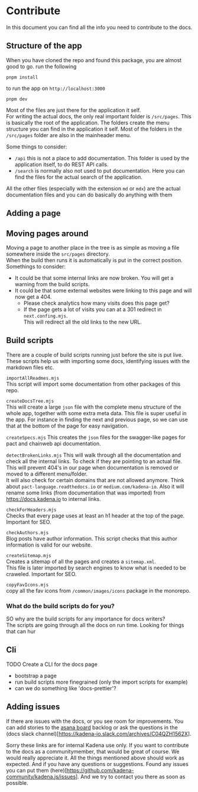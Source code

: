 # Contribute

In this document you can find all the info you need to contribute to the docs.

## Structure of the app

When you have cloned the repo and found this package, you are almost good to go.
run the following

```
pnpm install
```

to run the app on `http://localhost:3000`

```
pnpm dev
```

Most of the files are just there for the application it self.  
For writing the actual docs, the only real important folder is `/src/pages`.
This is basically the root of the application. The folders create the menu
structure you can find in the application it self. Most of the folders in the
`/src/pages` folder are also in the mainheader menu.

Some things to consider:

- `/api` this is not a place to add documentation. This folder is used by the
  application itself, to do REST API calls.
- `/search` is normally also not used to put documentation. Here you can find
  the files for the actual search of the application.

All the other files (especially with the extension `md` or `mdx`) are the actual
documentation files and you can do basically do anything with them

## Adding a page

## Moving pages around

Moving a page to another place in the tree is as simple as moving a file
somewhere inside the `src/pages` directory.  
When the build then runs it is automatically is put in the correct position.  
Somethings to consider:

- It could be that some internal links are now broken. You will get a warning
  from the build scripts.
- It could be that some external websites were linking to this page and will now
  get a 404.
  - Please check analytics how many visits does this page get?
  - If the page gets a lot of visits you can at a 301 redirect in
    `next.confing.mjs`.  
    This will redirect all the old links to the new URL.

## Build scripts

There are a couple of build scripts running just before the site is put live.
These scripts help us with importing some docs, identifying issues with the
markdown files etc.

`importAllReadmes.mjs`  
This script will import some documentation from other packages of this repo.

`createDocsTree.mjs`  
This will create a large `json` file with the complete menu structure of the
whole app, together with some extra meta data. This file is super useful in the
app. For instance in finding the next and previous page, so we can use that at
the bottom of the page for easy navigation.

`createSpecs.mjs` This creates the `json` files for the swagger-like pages for
pact and chainweb api documentation.

`detectBrokenLinks.mjs` This will walk through all the documentation and check
all the internal links. To check if they are pointing to an actual file. This
will prevent 404's in our page when documentation is removed or moved to a
different menu/folder.  
It will also check for certain domains that are not allowed anymore. Think about
`pact-language.readthedocs.io` or `medium.com/kadena-io`. Also it will rename
some links (from documentation that was imported) from https://docs.kadena.io to
internal links.

`checkForHeaders.mjs`  
Checks that every page uses at least an h1 header at the top of the page.  
Important for SEO.

`checkAuthors.mjs`  
Blog posts have author information. This script checks that this author
information is valid for our website.

`createSitemap.mjs`  
Creates a sitemap of all the pages and creates a `sitemap.xml`.  
This file is later imported by search engines to know what is needed to be
craweled. Important for SEO.

`copyFavIcons.mjs`  
copy all the fav icons from `/common/images/icons` package in the monorepo.

### What do the build scripts do for you?

SO why are the build scripts for any importance for docs writers?  
The scripts are going through all the docs on run time. Looking for things that
can hur

## Cli

TODO Create a CLI for the docs page

- bootstrap a page
- run build scripts more finegrained (only the import scripts for example)
- can we do something like 'docs-prettier'?

## Adding issues

If there are issues with the docs, or you see room for improvements. You can add
stories to the
[asana board](https://app.asana.com/share/kadena/docs-website/392126137019801/549bac730050e5c629d673df5e0e950f)
backlog or ask the questions in the (docs slack
channel)[https://kadena-io.slack.com/archives/C04QZH1562X].

Sorry these links are for internal Kadena use only. If you want to contribute to
the docs as a communitymember, that would be great of course. We would really
appreciate it. All the things mentioned above should work as expected. And if
you have any questions or suggestions. Found any issues you can put them
(here)[https://github.com/kadena-community/kadena.js/issues]. And we try to
contact you there as soon as possible.
